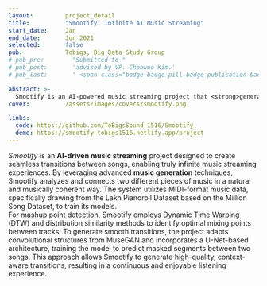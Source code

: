 ```yaml
---
layout:         project_detail
title:          "Smootify: Infinite AI Music Streaming"
start_date:     Jan
end_date:       Jun 2021
selected:       false
pub:            Tobigs, Big Data Study Group
# pub_pre:        "Submitted to "
# pub_post:       'advised by VP. Chanwoo Kim.'
# pub_last:       ' <span class="badge badge-pill badge-publication badge-success">Commercialized</span>'

abstract: >-
  Smootify is an AI-powered music streaming project that <strong>generates seamless, natural transitions</strong> between songs using MIDI data and deep learning, enabling infinite and uninterrupted listening experiences.
cover:          /assets/images/covers/smootify.png

links:
  code: https://github.com/ToBigsSound-1516/Smootify
  demo: https://smootify-tobigs1516.netlify.app/project
---
```


_Smootify_ is an **AI-driven music streaming** project designed to create seamless transitions between songs, enabling truly infinite music streaming experiences. By leveraging advanced **music generation** techniques, Smootify analyzes and connects two different pieces of music in a natural and musically coherent way. The system utilizes MIDI-format music data, specifically drawing from the Lakh Pianoroll Dataset based on the Million Song Dataset, to train its models.
<br>
For mashup point detection, Smootify employs Dynamic Time Warping (DTW) and distribution similarity methods to identify optimal mixing points between tracks. To generate smooth transitions, the project adapts convolutional structures from MuseGAN and incorporates a U-Net-based architecture, training the model to predict masked segments between two songs. This approach allows Smootify to generate high-quality, context-aware transitions, resulting in a continuous and enjoyable listening experience.
